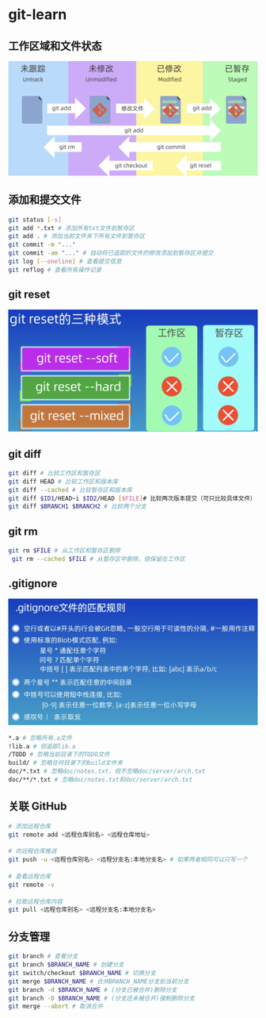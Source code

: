 
# git-learn
## 工作区域和文件状态
![](images/1.png)

## 添加和提交文件
```bash
git status [-s]
git add *.txt # 添加所有txt文件到暂存区
git add . # 添加当前文件夹下所有文件到暂存区
git commit -m "..."
git commit -am "..." # 自动将已追踪的文件的修改添加到暂存区并提交
git log [--oneline] # 查看提交信息
git reflog # 查看所有操作记录
``` 
## git reset
![](images/2.png)

## git diff
```bash
git diff # 比较工作区和暂存区
git diff HEAD # 比较工作区和版本库
git diff --cached # 比较暂存区和版本库
git diff $ID1/HEAD~i $ID2/HEAD [$FILE]# 比较两次版本提交（可只比较具体文件）
git diff $BRANCH1 $BRANCH2 # 比较两个分支
```

## git rm
```bash
git rm $FILE # 从工作区和暂存区删除
 git rm --cached $FILE # 从暂存区中删除，但保留在工作区
```

## .gitignore
![](images/3.png)
```bash
*.a # 忽略所有.a文件
!lib.a # 但追踪lib.a
/TODD # 忽略当前目录下的TODO文件
build/ # 忽略任何目录下的build文件夹
doc/*.txt # 忽略doc/notes.txt，但不忽略doc/server/arch.txt
doc/**/*.txt # 忽略doc/notes.txt和doc/server/arch.txt 
```

## 关联 GitHub
```bash
# 添加远程仓库
git remote add <远程仓库别名> <远程仓库地址>

# 向远程仓库推送
git push -u <远程仓库别名> <远程分支名:本地分支名> # 如果两者相同可以只写一个

# 查看远程仓库
git remote -v

# 拉取远程仓库内容
git pull <远程仓库别名> <远程分支名:本地分支名>
```

## 分支管理
```bash
git branch # 查看分支
git branch $BRANCH_NAME # 创建分支
git switch/checkout $BRANCH_NAME # 切换分支
git merge $BRANCH_NAME # 合并BRANCH_NAME分支到当前分支
git branch -d $BRANCH_NAME # (分支已被合并)删除分支
git branch -D $BRANCH_NAME # (分支还未被合并)强制删除分支
git merge --abort # 取消合并
```
